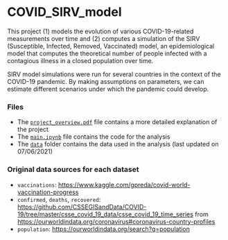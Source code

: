 # COVID_SIRV_model

This project (1) models the evolution of various COVID-19-related measurements over time and (2) computes a simulation of the SIRV (Susceptible, Infected, Removed, Vaccinated) model, an epidemiological model that computes the theoretical number of people infected with a contagious illness in a closed population over time.

SIRV model simulations were run for several countries in the context of the COVID-19 pandemic. By making assumptions on parameters, we can estimate different scenarios under which the pandemic could develop.

### Files

- The [`project_overview.pdf`](./project_overview.pdf) file contains a more detailed explanation of the project
- The [`main.ipynb`](./main.ipynb) file contains the code for the analysis
- The [`data`](./data) folder contains the data used in the analysis (last updated on 07/06/2021)

### Original data sources for each dataset

- `vaccinations`: https://www.kaggle.com/gpreda/covid-world-vaccination-progress
- `confirmed`, `deaths`, `recovered`: https://github.com/CSSEGISandData/COVID-19/tree/master/csse_covid_19_data/csse_covid_19_time_series from https://ourworldindata.org/coronavirus#coronavirus-country-profiles
- `population`: https://ourworldindata.org/search?q=population
